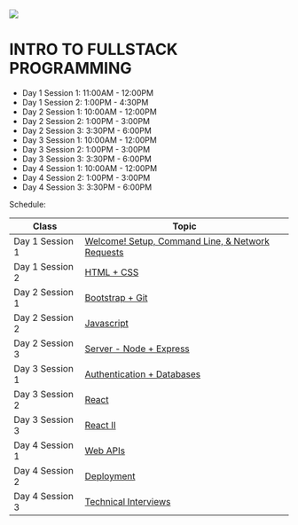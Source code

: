 # <img src="https://www.research.ibm.com/university/cas/benelux/images/eye-bee-m.gif" >

# INTRO TO FULLSTACK PROGRAMMING

- Day 1 Session 1: 11:00AM - 12:00PM
- Day 1 Session 2: 1:00PM - 4:30PM
- Day 2 Session 1: 10:00AM - 12:00PM
- Day 2 Session 2: 1:00PM - 3:00PM
- Day 2 Session 3: 3:30PM - 6:00PM
- Day 3 Session 1: 10:00AM - 12:00PM
- Day 3 Session 2: 1:00PM - 3:00PM
- Day 3 Session 3: 3:30PM - 6:00PM
- Day 4 Session 1: 10:00AM - 12:00PM
- Day 4 Session 2: 1:00PM - 3:00PM
- Day 4 Session 3: 3:30PM - 6:00PM


Schedule:

| Class | Topic |
|-----|------|
| Day 1 Session 1| [Welcome! Setup, Command Line, & Network Requests](intro/lecture-notes.md)
| Day 1 Session 2 | [HTML + CSS](html-css)
| Day 2 Session 1 | [Bootstrap + Git](bootstrap-git)
| Day 2 Session 2 | [Javascript](javascript/lecture-notes.md)
| Day 2 Session 3 | [Server - Node + Express](server/lecture-notes.md)
| Day 3 Session 1| [Authentication + Databases](authentication-databases)
| Day 3 Session 2 | [React](react/lecture-notes-react-1.md)
| Day 3 Session 3 | [React II](react/lecture-notes-react-2.md)
| Day 4 Session 1 | [Web APIs](webapis/lecture-notes.md)
| Day 4 Session 2 | [Deployment](deployment/lecture-notes.md)
| Day 4 Session 3 | [Technical Interviews](technical-interviews/lecture-notes.md)
